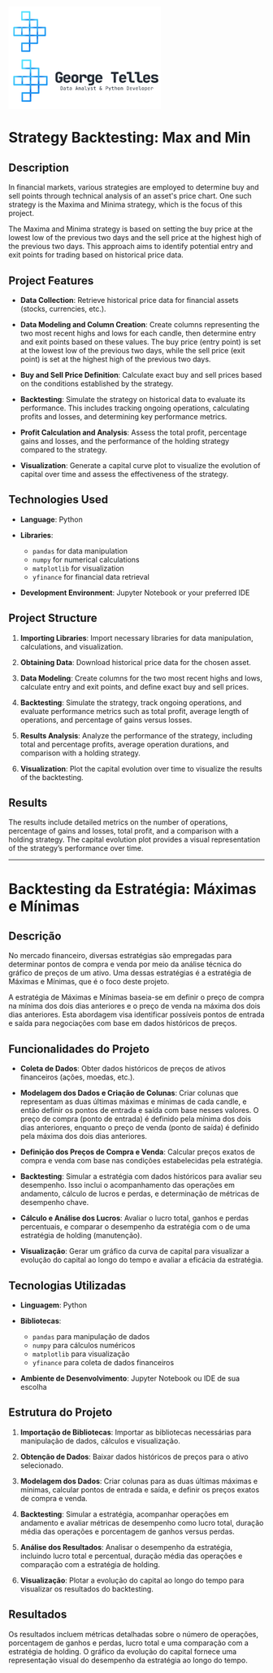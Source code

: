 <div>
  <img src="https://raw.githubusercontent.com/GeorgeTelles/georgetelles/f69531ec6b293b5148563588a764c010015d315e/logo_clara.png" alt="logo clara" width="300" style="display: inline-block; vertical-align: top; margin-right: 10px;">
  <img src="https://raw.githubusercontent.com/GeorgeTelles/georgetelles/f69531ec6b293b5148563588a764c010015d315e/logo_dark.png" alt="logo dark" width="300" style="display: inline-block; vertical-align: top;">
</div>

# Strategy Backtesting: Max and Min

## Description

In financial markets, various strategies are employed to determine buy and sell points through technical analysis of an asset's price chart. One such strategy is the Maxima and Minima strategy, which is the focus of this project.

The Maxima and Minima strategy is based on setting the buy price at the lowest low of the previous two days and the sell price at the highest high of the previous two days. This approach aims to identify potential entry and exit points for trading based on historical price data.

## Project Features

- **Data Collection**: Retrieve historical price data for financial assets (stocks, currencies, etc.).
  
- **Data Modeling and Column Creation**: Create columns representing the two most recent highs and lows for each candle, then determine entry and exit points based on these values. The buy price (entry point) is set at the lowest low of the previous two days, while the sell price (exit point) is set at the highest high of the previous two days.

- **Buy and Sell Price Definition**: Calculate exact buy and sell prices based on the conditions established by the strategy.

- **Backtesting**: Simulate the strategy on historical data to evaluate its performance. This includes tracking ongoing operations, calculating profits and losses, and determining key performance metrics.

- **Profit Calculation and Analysis**: Assess the total profit, percentage gains and losses, and the performance of the holding strategy compared to the strategy. 

- **Visualization**: Generate a capital curve plot to visualize the evolution of capital over time and assess the effectiveness of the strategy.

## Technologies Used

- **Language**: Python

- **Libraries**:
  - `pandas` for data manipulation
  - `numpy` for numerical calculations
  - `matplotlib` for visualization
  - `yfinance` for financial data retrieval

- **Development Environment**: Jupyter Notebook or your preferred IDE

## Project Structure

1. **Importing Libraries**: Import necessary libraries for data manipulation, calculations, and visualization.
   
2. **Obtaining Data**: Download historical price data for the chosen asset.

3. **Data Modeling**: Create columns for the two most recent highs and lows, calculate entry and exit points, and define exact buy and sell prices.

4. **Backtesting**: Simulate the strategy, track ongoing operations, and evaluate performance metrics such as total profit, average length of operations, and percentage of gains versus losses.

5. **Results Analysis**: Analyze the performance of the strategy, including total and percentage profits, average operation durations, and comparison with a holding strategy.

6. **Visualization**: Plot the capital evolution over time to visualize the results of the backtesting.

## Results

The results include detailed metrics on the number of operations, percentage of gains and losses, total profit, and a comparison with a holding strategy. The capital evolution plot provides a visual representation of the strategy’s performance over time.

-------------------------------------------------------------------------------------------------------------------------------------

# Backtesting da Estratégia: Máximas e Mínimas

## Descrição

No mercado financeiro, diversas estratégias são empregadas para determinar pontos de compra e venda por meio da análise técnica do gráfico de preços de um ativo. Uma dessas estratégias é a estratégia de Máximas e Mínimas, que é o foco deste projeto.

A estratégia de Máximas e Mínimas baseia-se em definir o preço de compra na mínima dos dois dias anteriores e o preço de venda na máxima dos dois dias anteriores. Esta abordagem visa identificar possíveis pontos de entrada e saída para negociações com base em dados históricos de preços.

## Funcionalidades do Projeto

- **Coleta de Dados**: Obter dados históricos de preços de ativos financeiros (ações, moedas, etc.).

- **Modelagem dos Dados e Criação de Colunas**: Criar colunas que representam as duas últimas máximas e mínimas de cada candle, e então definir os pontos de entrada e saída com base nesses valores. O preço de compra (ponto de entrada) é definido pela mínima dos dois dias anteriores, enquanto o preço de venda (ponto de saída) é definido pela máxima dos dois dias anteriores.

- **Definição dos Preços de Compra e Venda**: Calcular preços exatos de compra e venda com base nas condições estabelecidas pela estratégia.

- **Backtesting**: Simular a estratégia com dados históricos para avaliar seu desempenho. Isso inclui o acompanhamento das operações em andamento, cálculo de lucros e perdas, e determinação de métricas de desempenho chave.

- **Cálculo e Análise dos Lucros**: Avaliar o lucro total, ganhos e perdas percentuais, e comparar o desempenho da estratégia com o de uma estratégia de holding (manutenção).

- **Visualização**: Gerar um gráfico da curva de capital para visualizar a evolução do capital ao longo do tempo e avaliar a eficácia da estratégia.

## Tecnologias Utilizadas

- **Linguagem**: Python

- **Bibliotecas**:
  - `pandas` para manipulação de dados
  - `numpy` para cálculos numéricos
  - `matplotlib` para visualização
  - `yfinance` para coleta de dados financeiros

- **Ambiente de Desenvolvimento**: Jupyter Notebook ou IDE de sua escolha

## Estrutura do Projeto

1. **Importação de Bibliotecas**: Importar as bibliotecas necessárias para manipulação de dados, cálculos e visualização.
   
2. **Obtenção de Dados**: Baixar dados históricos de preços para o ativo selecionado.

3. **Modelagem dos Dados**: Criar colunas para as duas últimas máximas e mínimas, calcular pontos de entrada e saída, e definir os preços exatos de compra e venda.

4. **Backtesting**: Simular a estratégia, acompanhar operações em andamento e avaliar métricas de desempenho como lucro total, duração média das operações e porcentagem de ganhos versus perdas.

5. **Análise dos Resultados**: Analisar o desempenho da estratégia, incluindo lucro total e percentual, duração média das operações e comparação com a estratégia de holding.

6. **Visualização**: Plotar a evolução do capital ao longo do tempo para visualizar os resultados do backtesting.

## Resultados

Os resultados incluem métricas detalhadas sobre o número de operações, porcentagem de ganhos e perdas, lucro total e uma comparação com a estratégia de holding. O gráfico da evolução do capital fornece uma representação visual do desempenho da estratégia ao longo do tempo.


